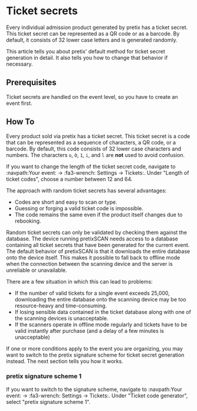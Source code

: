 # Ticket secrets 

Every individual admission product generated by pretix has a ticket secret. 
This ticket secret can be represented as a QR code or as a barcode. 
By default, it consists of 32 lower case letters and is generated randomly. 

This article tells you about pretix' default method for ticket secret generation in detail. 
It also tells you how to change that behavior if necessary. 

## Prerequisites

Ticket secrets are handled on the event level, so you have to create an event first. 

## How To 

Every product sold via pretix has a ticket secret. 
This ticket secret is a code that can be represented as a sequence of characters, a QR code, or a barcode.
By default, this code consists of 32 lower case characters and numbers. 
The characters `o`, `O`, `1`, `i`, and `l` are **not** used to avoid confusion. 

If you want to change the length of the ticket secret code, navigate to :navpath:Your event: → :fa3-wrench: Settings → Tickets:.
Under "Length of ticket codes", choose a number between 12 and 64. 

The approach with random ticket secrets has several advantages: 

 - Codes are short and easy to scan or type. 
 - Guessing or forging a valid ticket code is impossible. 
 - The code remains the same even if the product itself changes due to rebooking. 

Random ticket secrets can only be validated by checking them against the database. 
The device running pretixSCAN needs access to a database containing all ticket secrets that have been generated for the current event. 
The default behavior of pretixSCAN is that it downloads the entire database onto the device itself. 
This makes it possible to fall back to offline mode when the connection between the scanning device and the server is unreliable or unavailable. 

There are a few situation in which this can lead to problems: 

 - If the number of valid tickets for a single event exceeds 25,000, downloading the entire database onto the scanning device may be too resource-heavy and time-consuming. 
 - If losing sensible data contained in the ticket database along with one of the scanning devices is unacceptable. 
 - If the scanners operate in offline mode regularly and tickets have to be valid instantly after purchase (and a delay of a few minutes is unacceptable)

If one or more conditions apply to the event you are organizing, you may want to switch to the pretix signature scheme for ticket secret generation instead. 
The next section tells you how it works. 

### pretix signature scheme 1


If you want to switch to the signature scheme, navigate to :navpath:Your event: → :fa3-wrench: Settings → Tickets:.
Under "Ticket code generator", select "pretix signature scheme 1". 
